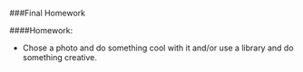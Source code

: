 ###Final Homework

####Homework:
* Chose a photo and do something cool with it and/or use a library and do something creative. 